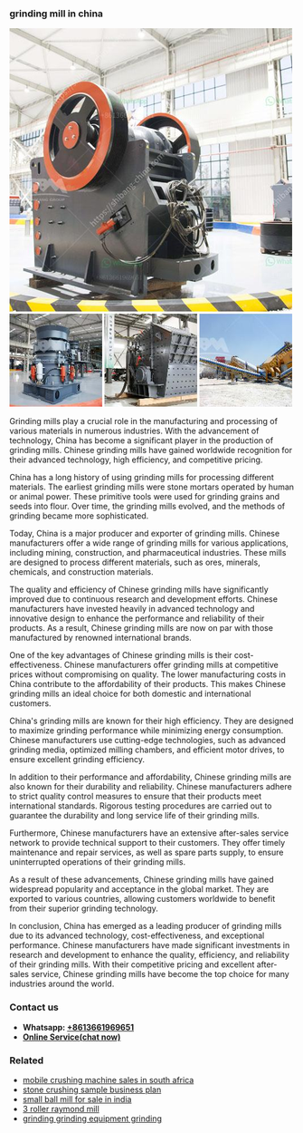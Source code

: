 <h3>grinding mill in china</h3><img src='1702260360.jpg' alt=''><p>Grinding mills play a crucial role in the manufacturing and processing of various materials in numerous industries. With the advancement of technology, China has become a significant player in the production of grinding mills. Chinese grinding mills have gained worldwide recognition for their advanced technology, high efficiency, and competitive pricing.</p><p>China has a long history of using grinding mills for processing different materials. The earliest grinding mills were stone mortars operated by human or animal power. These primitive tools were used for grinding grains and seeds into flour. Over time, the grinding mills evolved, and the methods of grinding became more sophisticated.</p><p>Today, China is a major producer and exporter of grinding mills. Chinese manufacturers offer a wide range of grinding mills for various applications, including mining, construction, and pharmaceutical industries. These mills are designed to process different materials, such as ores, minerals, chemicals, and construction materials.</p><p>The quality and efficiency of Chinese grinding mills have significantly improved due to continuous research and development efforts. Chinese manufacturers have invested heavily in advanced technology and innovative design to enhance the performance and reliability of their products. As a result, Chinese grinding mills are now on par with those manufactured by renowned international brands.</p><p>One of the key advantages of Chinese grinding mills is their cost-effectiveness. Chinese manufacturers offer grinding mills at competitive prices without compromising on quality. The lower manufacturing costs in China contribute to the affordability of their products. This makes Chinese grinding mills an ideal choice for both domestic and international customers.</p><p>China's grinding mills are known for their high efficiency. They are designed to maximize grinding performance while minimizing energy consumption. Chinese manufacturers use cutting-edge technologies, such as advanced grinding media, optimized milling chambers, and efficient motor drives, to ensure excellent grinding efficiency.</p><p>In addition to their performance and affordability, Chinese grinding mills are also known for their durability and reliability. Chinese manufacturers adhere to strict quality control measures to ensure that their products meet international standards. Rigorous testing procedures are carried out to guarantee the durability and long service life of their grinding mills.</p><p>Furthermore, Chinese manufacturers have an extensive after-sales service network to provide technical support to their customers. They offer timely maintenance and repair services, as well as spare parts supply, to ensure uninterrupted operations of their grinding mills.</p><p>As a result of these advancements, Chinese grinding mills have gained widespread popularity and acceptance in the global market. They are exported to various countries, allowing customers worldwide to benefit from their superior grinding technology.</p><p>In conclusion, China has emerged as a leading producer of grinding mills due to its advanced technology, cost-effectiveness, and exceptional performance. Chinese manufacturers have made significant investments in research and development to enhance the quality, efficiency, and reliability of their grinding mills. With their competitive pricing and excellent after-sales service, Chinese grinding mills have become the top choice for many industries around the world.</p><h3>Contact us</h3><ul><li><strong>Whatsapp:&nbsp;<a href="https://wa.me/8613661969651">+8613661969651</a></strong></li><li><a href="https://swt.shibang-china.com/?git&amp;zhl&amp;grinding mill in china"><strong>Online Service(chat now)</strong></a></li></ul><h3>Related</h3><ul><li><a href='mobile crushing machine sales in south africa.md'>mobile crushing machine sales in south africa</a></li><li><a href='stone crushing sample business plan.md'>stone crushing sample business plan</a></li><li><a href='small ball mill for sale in india.md'>small ball mill for sale in india</a></li><li><a href='3 roller raymond mill.md'>3 roller raymond mill</a></li><li><a href='grinding grinding equipment grinding.md'>grinding grinding equipment grinding</a></li></ul>